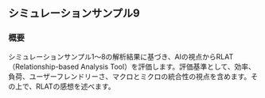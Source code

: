 ## シミュレーションサンプル9

### 概要
シミュレーションサンプル1～8の解析結果に基づき、AIの視点からRLAT（Relationship-based Analysis Tool）を評価します。評価基準として、効率、負荷、ユーザーフレンドリーさ、マクロとミクロの統合性の視点を含めます。その上で、RLATの感想を述べます。
